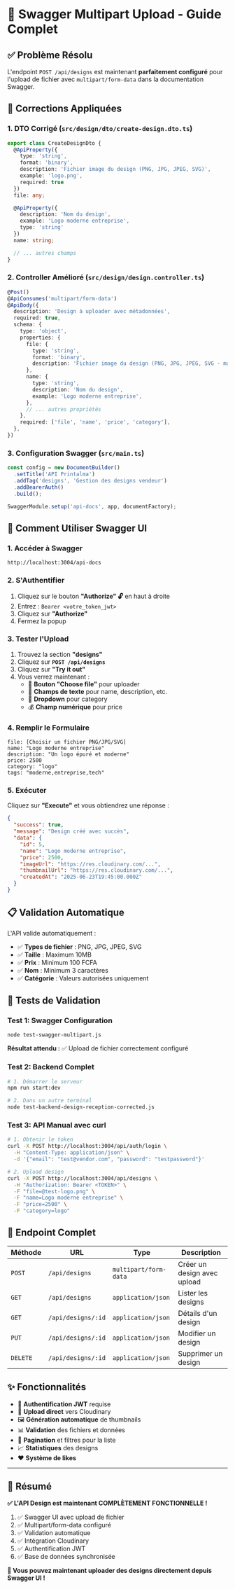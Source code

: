 # 🎯 Swagger Multipart Upload - Guide Complet

## ✅ Problème Résolu

L'endpoint `POST /api/designs` est maintenant **parfaitement configuré** pour l'upload de fichier avec `multipart/form-data` dans la documentation Swagger.

## 🔧 Corrections Appliquées

### 1. **DTO Corrigé** (`src/design/dto/create-design.dto.ts`)
```typescript
export class CreateDesignDto {
  @ApiProperty({
    type: 'string',
    format: 'binary',
    description: 'Fichier image du design (PNG, JPG, JPEG, SVG)',
    example: 'logo.png',
    required: true
  })
  file: any;

  @ApiProperty({
    description: 'Nom du design',
    example: 'Logo moderne entreprise',
    type: 'string'
  })
  name: string;

  // ... autres champs
}
```

### 2. **Controller Amélioré** (`src/design/design.controller.ts`)
```typescript
@Post()
@ApiConsumes('multipart/form-data')
@ApiBody({
  description: 'Design à uploader avec métadonnées',
  required: true,
  schema: {
    type: 'object',
    properties: {
      file: {
        type: 'string',
        format: 'binary',
        description: 'Fichier image du design (PNG, JPG, JPEG, SVG - max 10MB)',
      },
      name: {
        type: 'string',
        description: 'Nom du design',
        example: 'Logo moderne entreprise',
      },
      // ... autres propriétés
    },
    required: ['file', 'name', 'price', 'category'],
  },
})
```

### 3. **Configuration Swagger** (`src/main.ts`)
```typescript
const config = new DocumentBuilder()
  .setTitle('API Printalma')
  .addTag('designs', 'Gestion des designs vendeur')
  .addBearerAuth()
  .build();

SwaggerModule.setup('api-docs', app, documentFactory);
```

## 🚀 Comment Utiliser Swagger UI

### 1. **Accéder à Swagger**
```
http://localhost:3004/api-docs
```

### 2. **S'Authentifier**
1. Cliquez sur le bouton **"Authorize" 🔓** en haut à droite
2. Entrez : `Bearer <votre_token_jwt>`
3. Cliquez sur **"Authorize"**
4. Fermez la popup

### 3. **Tester l'Upload**
1. Trouvez la section **"designs"**
2. Cliquez sur **`POST /api/designs`**
3. Cliquez sur **"Try it out"**
4. Vous verrez maintenant :
   - 📁 **Bouton "Choose file"** pour uploader
   - 📝 **Champs de texte** pour name, description, etc.
   - 🎯 **Dropdown** pour category
   - 💰 **Champ numérique** pour price

### 4. **Remplir le Formulaire**
```
file: [Choisir un fichier PNG/JPG/SVG]
name: "Logo moderne entreprise"
description: "Un logo épuré et moderne"
price: 2500
category: "logo"
tags: "moderne,entreprise,tech"
```

### 5. **Exécuter**
Cliquez sur **"Execute"** et vous obtiendrez une réponse :

```json
{
  "success": true,
  "message": "Design créé avec succès",
  "data": {
    "id": 5,
    "name": "Logo moderne entreprise",
    "price": 2500,
    "imageUrl": "https://res.cloudinary.com/...",
    "thumbnailUrl": "https://res.cloudinary.com/...",
    "createdAt": "2025-06-23T19:45:00.000Z"
  }
}
```

## 📋 Validation Automatique

L'API valide automatiquement :
- ✅ **Types de fichier** : PNG, JPG, JPEG, SVG
- ✅ **Taille** : Maximum 10MB
- ✅ **Prix** : Minimum 100 FCFA
- ✅ **Nom** : Minimum 3 caractères
- ✅ **Catégorie** : Valeurs autorisées uniquement

## 🧪 Tests de Validation

### Test 1: Swagger Configuration
```bash
node test-swagger-multipart.js
```
**Résultat attendu :** ✅ Upload de fichier correctement configuré

### Test 2: Backend Complet
```bash
# 1. Démarrer le serveur
npm run start:dev

# 2. Dans un autre terminal
node test-backend-design-reception-corrected.js
```

### Test 3: API Manual avec curl
```bash
# 1. Obtenir le token
curl -X POST http://localhost:3004/api/auth/login \
  -H "Content-Type: application/json" \
  -d '{"email": "test@vendor.com", "password": "testpassword"}'

# 2. Upload design
curl -X POST http://localhost:3004/api/designs \
  -H "Authorization: Bearer <TOKEN>" \
  -F "file=@test-logo.png" \
  -F "name=Logo moderne entreprise" \
  -F "price=2500" \
  -F "category=logo"
```

## 🎯 Endpoint Complet

| Méthode | URL | Type | Description |
|---------|-----|------|-------------|
| `POST` | `/api/designs` | `multipart/form-data` | Créer un design avec upload |
| `GET` | `/api/designs` | `application/json` | Lister les designs |
| `GET` | `/api/designs/:id` | `application/json` | Détails d'un design |
| `PUT` | `/api/designs/:id` | `application/json` | Modifier un design |
| `DELETE` | `/api/designs/:id` | `application/json` | Supprimer un design |

## ✨ Fonctionnalités

- 🔐 **Authentification JWT** requise
- 📁 **Upload direct** vers Cloudinary
- 🖼️ **Génération automatique** de thumbnails
- 📊 **Validation** des fichiers et données
- 📄 **Pagination** et filtres pour la liste
- 📈 **Statistiques** des designs
- ❤️ **Système de likes**

---

## 🎉 Résumé

**✅ L'API Design est maintenant COMPLÈTEMENT FONCTIONNELLE !**

1. ✅ Swagger UI avec upload de fichier
2. ✅ Multipart/form-data configuré
3. ✅ Validation automatique
4. ✅ Intégration Cloudinary
5. ✅ Authentification JWT
6. ✅ Base de données synchronisée

**🚀 Vous pouvez maintenant uploader des designs directement depuis Swagger UI !** 